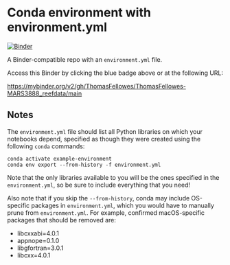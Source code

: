 # Conda environment with environment.yml

[![Binder](https://mybinder.org/badge_logo.svg)](https://mybinder.org/v2/gh/ThomasFellowes/MARS3888_reefdata/main)

A Binder-compatible repo with an `environment.yml` file.

Access this Binder by clicking the blue badge above or at the following URL:

https://mybinder.org/v2/gh/ThomasFellowes/ThomasFellowes-MARS3888_reefdata/main

## Notes
The `environment.yml` file should list all Python libraries on which your notebooks
depend, specified as though they were created using the following `conda` commands:

```
conda activate example-environment
conda env export --from-history -f environment.yml
```

Note that the only libraries available to you will be the ones specified in
the `environment.yml`, so be sure to include everything that you need! 

Also note that if you skip the `--from-history`, conda may include OS-specific
packages in `environment.yml`, which you would have to manually prune from
`environment.yml`.  For example, confirmed macOS-specific packages that should
be removed are:

* libcxxabi=4.0.1
* appnope=0.1.0
* libgfortran=3.0.1
* libcxx=4.0.1
